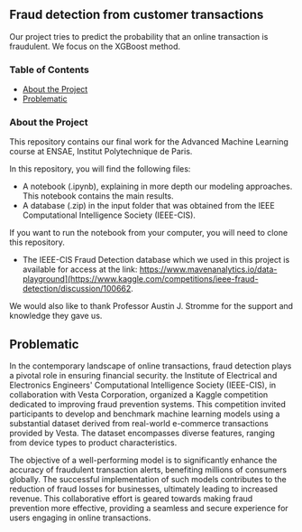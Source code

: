 ## Fraud detection from customer transactions

Our project tries to predict the probability that an online transaction is fraudulent. We focus on the XGBoost method.

### Table of Contents

* [About the Project](#about_the_project)
* [Problematic](#prob)
  
### About the Project
This repository contains our final work for the Advanced Machine Learning course at ENSAE, Institut Polytechnique de Paris.

In this repository, you will find the following files:
* A notebook (.ipynb), explaining in more depth our modeling approaches. This notebook contains the main results.
* A database (.zip) in the input folder that was obtained from the IEEE Computational Intelligence Society (IEEE-CIS).

If you want to run the notebook from your computer, you will need to clone this repository.

* The IEEE-CIS Fraud Detection database which we used in this project is available for access at the link: https://www.mavenanalytics.io/data-playground](https://www.kaggle.com/competitions/ieee-fraud-detection/discussion/100662.

We would also like to thank Professor Austin J. Stromme for the support and knowledge they gave us.

## Problematic
In the contemporary landscape of online transactions, fraud detection plays a pivotal role in ensuring financial security. the Institute of Electrical and Electronics Engineers' Computational Intelligence Society (IEEE-CIS), in collaboration with Vesta Corporation, organized a Kaggle competition dedicated to improving fraud prevention systems. This competition invited participants to develop and benchmark machine learning models using a substantial dataset derived from real-world e-commerce transactions provided by Vesta. The dataset encompasses diverse features, ranging from device types to product characteristics.

The objective of a well-performing model is to significantly enhance the accuracy of fraudulent transaction alerts, benefiting millions of consumers globally. The successful implementation of such models contributes to the reduction of fraud losses for businesses, ultimately leading to increased revenue. This collaborative effort is geared towards making fraud prevention more effective, providing a seamless and secure experience for users engaging in online transactions.
<br>
